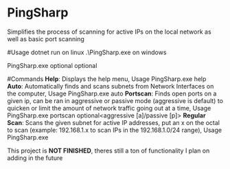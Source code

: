 # PingSharp
Simplifies the process of scanning for active IPs on the local network as well as basic port scanning

#Usage
dotnet run on linux
.\PingSharp.exe on windows

PingSharp.exe <IP or Command> optional<Extra argument one> optional <Extra argument two>

#Commands
**Help**: Displays the help menu, Usage PingSharp.exe help
**Auto**: Automatically finds and scans subnets from Network Interfaces on the computer, Usage PingSharp.exe auto
**Portscan**: Finds open ports on a given ip, can be ran in aggressive or passive mode (aggressive is default) to quicken or limit the amount of network traffic going out at a time, Usage PingSharp.exe portscan <IP> optional<aggressive [a]/passive [p]>
**Regular Scan**: Scans the given subnet for active IP addresses, put an x on the octal to scan (example: 192.168.1.x to scan IPs in the 192.168.1.0/24 range), Usage PingSharp.exe <IP>


This project is **NOT FINISHED**, theres still a ton of functionality I plan on adding in the future
